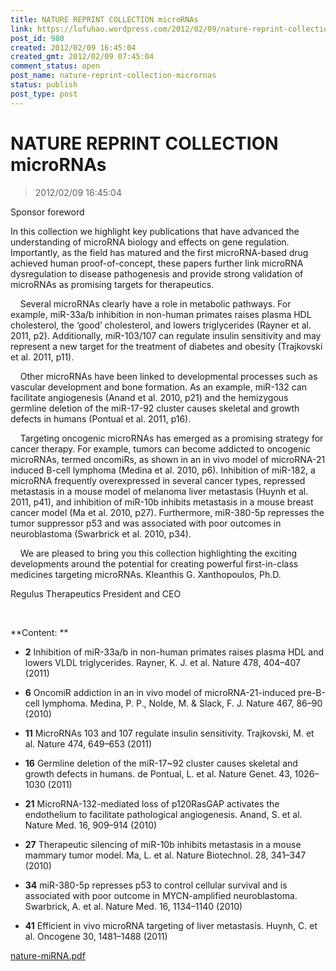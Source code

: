 ```yaml
---
title: NATURE REPRINT COLLECTION microRNAs
link: https://lufuhao.wordpress.com/2012/02/09/nature-reprint-collection-micrornas/
post_id: 980
created: 2012/02/09 16:45:04
created_gmt: 2012/02/09 07:45:04
comment_status: open
post_name: nature-reprint-collection-micrornas
status: publish
post_type: post
---
```


# NATURE REPRINT COLLECTION microRNAs

> 2012/02/09 16:45:04

Sponsor foreword

In this collection we highlight key publications that have advanced the understanding of microRNA biology and effects on gene regulation. Importantly, as the field has matured and the first microRNA-based drug achieved human proof-of-concept, these papers further link microRNA dysregulation to disease pathogenesis and provide strong validation of microRNAs as promising targets for therapeutics. 

    Several microRNAs clearly have a role in metabolic pathways. For example, miR-33a/b inhibition in non-human primates raises plasma HDL cholesterol, the ‘good’ cholesterol, and lowers triglycerides (Rayner et al. 2011, p2). Additionally, miR-103/107 can regulate insulin sensitivity and may represent a new target for the treatment of diabetes and obesity (Trajkovski et al. 2011, p11). 

    Other microRNAs have been linked to developmental processes such as vascular development and bone formation. As an example, miR-132 can facilitate angiogenesis (Anand et al. 2010, p21) and the hemizygous germline deletion of the miR-17-92 cluster causes skeletal and growth defects in humans (Pontual et al. 2011, p16).

    Targeting oncogenic microRNAs has emerged as a promising strategy for cancer therapy. For example, tumors can become addicted to oncogenic microRNAs, termed oncomiRs, as shown in an in vivo model of microRNA-21 induced B-cell lymphoma (Medina et al. 2010, p6). Inhibition of miR-182, a microRNA frequently overexpressed in several cancer types, repressed metastasis in a mouse model of melanoma liver metastasis (Huynh et al. 2011, p41), and inhibition of miR-10b inhibits metastasis in a mouse breast cancer model (Ma et al. 2010, p27). Furthermore, miR-380-5p represses the tumor suppressor p53 and was associated with poor outcomes in neuroblastoma (Swarbrick et al. 2010, p34). 

    We are pleased to bring you this collection highlighting the exciting developments around the potential for creating powerful first-in-class medicines targeting microRNAs.
Kleanthis G. Xanthopoulos, Ph.D.

Regulus Therapeutics President and CEO

 

**Content: **

  * **2** Inhibition of miR-33a/b in non-human primates raises plasma HDL and lowers VLDL triglycerides. Rayner, K. J. et al. Nature 478, 404–407 (2011) 

  * **6** OncomiR addiction in an in vivo model of microRNA-21-induced pre-B-cell lymphoma. Medina, P. P., Nolde, M. & Slack, F. J. Nature 467, 86–90 (2010) 

  * **11** MicroRNAs 103 and 107 regulate insulin sensitivity. Trajkovski, M. et al. Nature 474, 649–653 (2011) 

  * **16** Germline deletion of the miR-17~92 cluster causes skeletal and growth defects in humans. de Pontual, L. et al. Nature Genet. 43, 1026–1030 (2011) 

  * **21** MicroRNA-132-mediated loss of p120RasGAP activates the endothelium to facilitate pathological angiogenesis. Anand, S. et al. Nature Med. 16, 909–914 (2010) 

  * **27** Therapeutic silencing of miR-10b inhibits metastasis in a mouse mammary tumor model. Ma, L. et al. Nature Biotechnol. 28, 341–347 (2010) 

  * **34** miR-380-5p represses p53 to control cellular survival and is associated with poor outcome in MYCN-amplified neuroblastoma. Swarbrick, A. et al. Nature Med. 16, 1134–1140 (2010) 

  * **41** Efficient in vivo microRNA targeting of liver metastasis. Huynh, C. et al. Oncogene 30, 1481–1488 (2011)

[nature-miRNA.pdf](http://lufuhao.files.wordpress.com/2012/02/nature-mirna.pdf)
